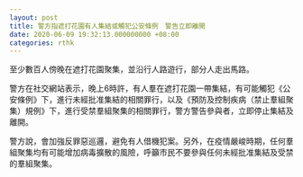 ```yaml
---
layout: post
title: 警方指遮打花園有人集結或觸犯公安條例　警告立即離開
date: 2020-06-09 19:32:13.000000000 +08:00
categories: rthk
---
```


至少數百人傍晚在遮打花園聚集，並沿行人路遊行，部分人走出馬路。

警方在社交網站表示，晚上6時許，有人羣在遮打花園一帶集結，有可能觸犯《公安條例》下，進行未經批准集結的相關罪行，以及《預防及控制疾病（禁止羣組聚集）規例》下，進行受禁羣組聚集的相關罪行，警方警告參與者，立即停止集結及離開。

警方說，會加強反罪惡巡邏，避免有人借機犯案。另外，在疫情嚴峻時期，任何羣組聚集均有可能增加病毒擴散的風險，呼籲市民不要參與任何未經批准集結及受禁的羣組聚集。
